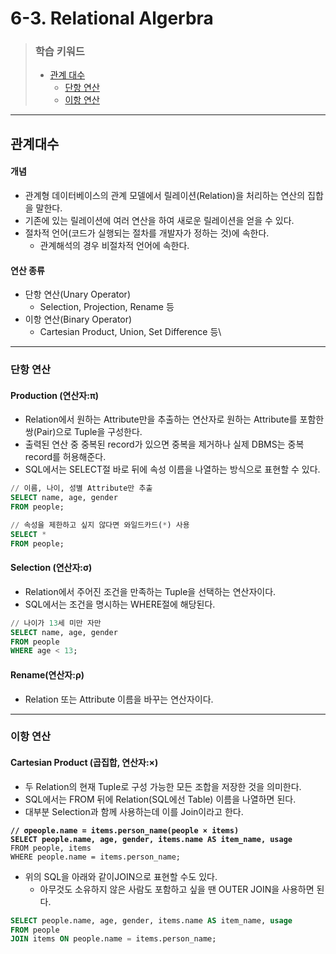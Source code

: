# 6-3. Relational Algerbra

> ### 학습 키워드
>
> * [관계 대수](6-3.-relational-algerbra.md#undefined-1)
>   * [단항 연산](6-3.-relational-algerbra.md#undefined-4)
>   * [이항 연산](6-3.-relational-algerbra.md#undefined-5)

***

## 관계대수

#### 개념

* 관계형 데이터베이스의 관계 모델에서 릴레이션(Relation)을 처리하는 연산의 집합을 말한다.
* 기존에 있는 릴레이션에 여러 연산을 하여 새로운 릴레이션을 얻을 수 있다.
* 절차적 언어(코드가 실행되는 절차를 개발자가 정하는 것)에 속한다.
  * 관계해석의 경우 비절차적 언어에 속한다.

#### 연산 종류

* 단항 연산(Unary Operator)
  * Selection, Projection, Rename 등
* 이항 연산(Binary Operator)
  * Cartesian Product, Union, Set Difference 등\\

***

### 단항 연산

#### Production (연산자:π)

* Relation에서 원하는 Attribute만을 추출하는 연산자로 원하는 Attribute를 포함한 쌍(Pair)으로 Tuple을 구성한다.
* 출력된 연산 중 중복된 record가 있으면 중복을 제거하나 실제 DBMS는 중복 record를 허용해준다.
* SQL에서는 SELECT절 바로 뒤에 속성 이름을 나열하는 방식으로 표현할 수 있다.

```sql
// 이름, 나이, 성별 Attribute만 추출
SELECT name, age, gender
FROM people;

// 속성을 제한하고 싶지 않다면 와일드카드(*) 사용
SELECT *
FROM people;
```

#### Selection (연산자:σ)

* Relation에서 주어진 조건을 만족하는 Tuple을 선택하는 연산자이다.
* SQL에서는 조건을 명시하는 WHERE절에 해당된다.

```sql
// 나이가 13세 미만 자만 
SELECT name, age, gender
FROM people
WHERE age < 13;
```

#### Rename(연산자:ρ)

* Relation 또는 Attribute 이름을 바꾸는 연산자이다.

***

### 이항 연산

#### Cartesian Product (곱집합, 연산자:×)

* 두 Relation의 현재 Tuple로 구성 가능한 모든 조합을 저장한 것을 의미한다.
* SQL에서는 FROM 뒤에 Relation(SQL에선 Table) 이름을 나열하면 된다.
* 대부분 Selection과 함께 사용하는데 이를 Join이라고 한다.

<pre class="language-sql"><code class="lang-sql"><strong>// σpeople.name = items.person_name(people × items)
</strong><strong>SELECT people.name, age, gender, items.name AS item_name, usage
</strong>FROM people, items
WHERE people.name = items.person_name;
</code></pre>

* 위의 SQL을 아래와 같이JOIN으로 표현할 수도 있다.
  * 아무것도 소유하지 않은 사람도 포함하고 싶을 땐 OUTER JOIN을 사용하면 된다.

```sql
SELECT people.name, age, gender, items.name AS item_name, usage
FROM people
JOIN items ON people.name = items.person_name;
```
